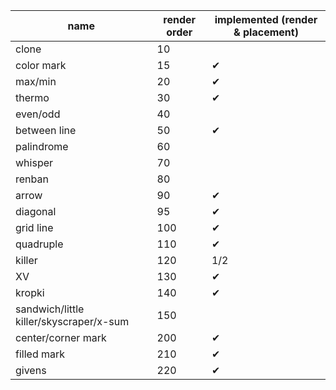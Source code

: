 | name | render order | implemented (render & placement)
|---|---|---|
| clone | 10 | |
| color mark | 15 | ✔ |
| max/min | 20 | ✔ |
| thermo | 30 | ✔ |
| even/odd | 40 | |
| between line | 50 | ✔
| palindrome | 60 | |
| whisper | 70 | |
| renban | 80 | |
| arrow | 90 | ✔ |
| diagonal | 95 | ✔ |
| grid line | 100 | ✔ |
| quadruple | 110 | ✔ |
| killer | 120 | 1/2 |
| XV | 130 | ✔ |
| kropki | 140 | ✔ |
| sandwich/little killer/skyscraper/x-sum | 150 | |
| center/corner mark | 200 | ✔ |
| filled mark | 210 | ✔ |
| givens | 220 | ✔ |
